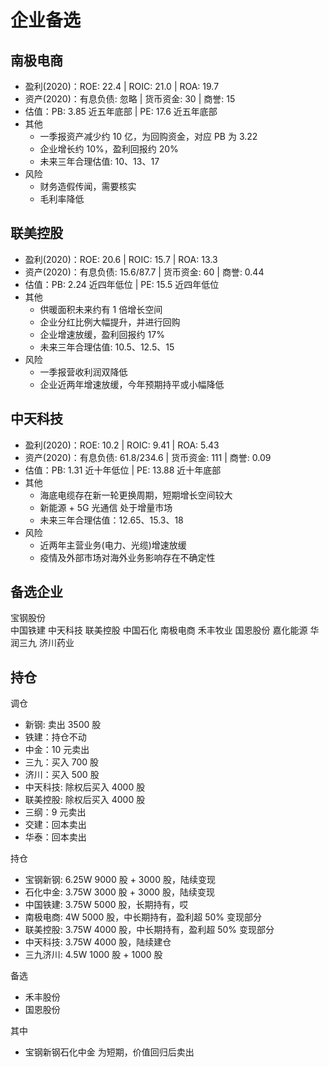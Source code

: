 # 企业备选

## 南极电商

- 盈利(2020)：ROE: 22.4 | ROIC: 21.0 | ROA: 19.7
- 资产(2020)：有息负债: 忽略 | 货币资金: 30 | 商誉: 15
- 估值：PB: 3.85 近五年底部 | PE: 17.6 近五年底部
- 其他
  - 一季报资产减少约 10 亿，为回购资金，对应 PB 为 3.22
  - 企业增长约 10%，盈利回报约 20%
  - 未来三年合理估值: 10、13、17
- 风险
  - 财务造假传闻，需要核实
  - 毛利率降低

## 联美控股

- 盈利(2020)：ROE: 20.6 | ROIC: 15.7 | ROA: 13.3
- 资产(2020)：有息负债: 15.6/87.7 | 货币资金: 60 | 商誉: 0.44
- 估值：PB: 2.24 近四年低位 | PE: 15.5 近四年低位
- 其他
  - 供暖面积未来约有 1 倍增长空间
  - 企业分红比例大幅提升，并进行回购
  - 企业增速放缓，盈利回报约 17%
  - 未来三年合理估值: 10.5、12.5、15
- 风险
  - 一季报营收利润双降低
  - 企业近两年增速放缓，今年预期持平或小幅降低

## 中天科技

- 盈利(2020)：ROE: 10.2 | ROIC: 9.41 | ROA: 5.43
- 资产(2020)：有息负债: 61.8/234.6 | 货币资金: 111 | 商誉: 0.09
- 估值：PB: 1.31 近十年低位 | PE: 13.88 近十年底部
- 其他
  - 海底电缆存在新一轮更换周期，短期增长空间较大
  - 新能源 + 5G 光通信 处于增量市场
  - 未来三年合理估值：12.65、15.3、18
- 风险
  - 近两年主营业务(电力、光缆)增速放缓
  - 疫情及外部市场对海外业务影响存在不确定性

## 备选企业

宝钢股份  
中国铁建
中天科技
联美控股
中国石化
南极电商
禾丰牧业
国恩股份
嘉化能源
华润三九
济川药业

## 持仓

调仓

- 新钢: 卖出 3500 股
- 铁建：持仓不动
- 中金：10 元卖出
- 三九：买入 700 股
- 济川：买入 500 股
- 中天科技: 除权后买入 4000 股
- 联美控股: 除权后买入 4000 股
- 三纲：9 元卖出
- 交建：回本卖出
- 华泰：回本卖出

持仓

- 宝钢新钢: 6.25W 9000 股 + 3000 股，陆续变现
- 石化中金: 3.75W 3000 股 + 3000 股，陆续变现
- 中国铁建: 3.75W 5000 股，长期持有，哎
- 南极电商: 4W 5000 股，中长期持有，盈利超 50% 变现部分
- 联美控股: 3.75W 4000 股，中长期持有，盈利超 50% 变现部分
- 中天科技: 3.75W 4000 股，陆续建仓
- 三九济川: 4.5W 1000 股 + 1000 股

备选

- 禾丰股份
- 国恩股份

其中

- 宝钢新钢石化中金 为短期，价值回归后卖出
